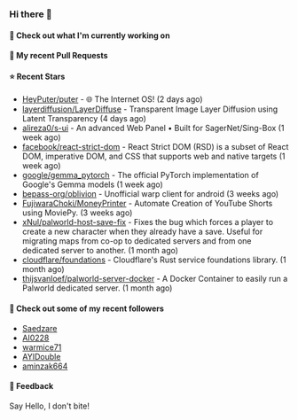 ### Hi there 👋

#### 👷 Check out what I'm currently working on

#### 🔨 My recent Pull Requests


#### ⭐ Recent Stars

- [HeyPuter/puter](https://github.com/HeyPuter/puter) - 🌐 The Internet OS! (2 days ago)
- [layerdiffusion/LayerDiffuse](https://github.com/layerdiffusion/LayerDiffuse) - Transparent Image Layer Diffusion using Latent Transparency (4 days ago)
- [alireza0/s-ui](https://github.com/alireza0/s-ui) - An advanced Web Panel • Built for SagerNet/Sing-Box (1 week ago)
- [facebook/react-strict-dom](https://github.com/facebook/react-strict-dom) - React Strict DOM (RSD) is a subset of React DOM, imperative DOM, and CSS that supports web and native targets (1 week ago)
- [google/gemma_pytorch](https://github.com/google/gemma_pytorch) - The official PyTorch implementation of Google&#39;s Gemma models (1 week ago)
- [bepass-org/oblivion](https://github.com/bepass-org/oblivion) - Unofficial warp client for android (3 weeks ago)
- [FujiwaraChoki/MoneyPrinter](https://github.com/FujiwaraChoki/MoneyPrinter) - Automate Creation of YouTube Shorts using MoviePy. (3 weeks ago)
- [xNul/palworld-host-save-fix](https://github.com/xNul/palworld-host-save-fix) - Fixes the bug which forces a player to create a new character when they already have a save. Useful for migrating maps from co-op to dedicated servers and from one dedicated server to another. (1 month ago)
- [cloudflare/foundations](https://github.com/cloudflare/foundations) - Cloudflare&#39;s Rust service foundations library. (1 month ago)
- [thijsvanloef/palworld-server-docker](https://github.com/thijsvanloef/palworld-server-docker) - A Docker Container to easily run a Palworld dedicated server. (1 month ago)

#### 👯 Check out some of my recent followers

- [Saedzare](https://github.com/Saedzare)
- [AI0228](https://github.com/AI0228)
- [warmice71](https://github.com/warmice71)
- [AYIDouble](https://github.com/AYIDouble)
- [aminzak664](https://github.com/aminzak664)

#### 💬 Feedback

Say Hello, I don't bite!